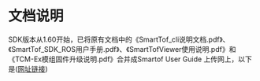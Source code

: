 # 文档说明

SDK版本从1.60开始，已将原有文档中的《SmartTof_cli说明文档.pdf》、《SmartTof_SDK_ROS用户手册.pdf》、《SmartTofViewer使用说明.pdf》和《TCM-Ex模组固件升级说明.pdf》合并成Smartof User Guide 上传网上，以下是([网址链接](https://smarttofdoc.readthedocs.io/en/latest/))

